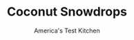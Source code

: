 ---
layout: ../../layouts/MarkdownPostLayout.astro
title: Coconut Snowdrops
author: America's Test Kitchen
pubDate: 2023-03-15
description: "These cookies contain snowy mounds of coconut with an almond accent. They will spread and fall during baking if the dough gets too warm. For the best texture, chill the dough well before forming the cookies and roll only half the dough at a time, keeping the other half in the refrigerator."
image_url: https://res.cloudinary.com/hksqkdlah/image/upload/ar_1:1,c_fill,dpr_2.0,f_auto,fl_lossy.progressive.strip_profile,g_faces:auto,q_auto:low,w_344/6336_sfs-dj08-cvr-4c-coconutsnowdrops-01-279842
tags: ["Desserts or Baked Goods","Cookies","Holiday","Contest Recipes"]
calories: 5582
protein: 1
carbohydrates: 12
fats: 
fiber: 
ingredients: ["16 tablespoons, unsalted butter (2 sticks), softened","1 cup (7 ounces), granulated sugar","1/4 cup packed (1¾ ounces), light brown sugar","1 , large egg plus 1 egg yolk","1 teaspoon, vanilla extract","1 teaspoon, coconut extract","2 cups (10 ounces), all-purpose flour","2 cups (6 ounces), sweetened shredded coconut","1/2 cup, finely chopped blanched almonds","1/2 cup (3 ounces), semisweet chocolate chips","2 tablespoons, unsalted butter"]
serves: 48
time: "1½ hours, plus 1 hour chilling and 20 minutes cooling"
instructions: ["For the cookies: With electric mixer on medium-high speed, beat butter and sugars until fluffy, about 2 minutes. Beat in egg, yolk, and extracts until incorporated, about 1 minute. Reduce speed to low; add flour, coconut, and almonds; mix until dough forms, about 1 minute. Cover bowl with plastic wrap and refrigerate until firm, at least 1 hour or up to 3 days.","Adjust oven racks to upper-middle and lower-middle positions and heat oven to 350 degrees. Line 2 baking sheets with parchment paper. Roll dough into 3/4-inch balls and place 1 inch apart on prepared baking sheets. Bake until edges are just golden, 12 to 14 minutes, switching and rotating sheets halfway through baking. Let cool 10 minutes on sheets, then transfer to wire rack and cool completely. Repeat with remaining dough.","For the chocolate filling: Melt chocolate and butter in saucepan over low heat until smooth, about 5 minutes. Spread chocolate mixture on bottom of 1 cookie, then press bottom of second cookie onto chocolate to form sandwich. Repeat with remaining cookies and chocolate mixture. (Cookies can be stored in airtight container at room temperature for up to 4 days.)"]
nutrition: ["39 mg Potassium","24 mg Phosphorus","8 mg Calcium","9 mg Magnesium","12 mg Sodium","7 g Fat","1 g Monounsaturated","18 mg Cholesterol","4 g Saturated","9 µg Folic acid","4 µg Folate (food)","7 g Sugars","3 g Water","12 g Carbs","19 µg Folate equivalent (total)","1 g Protein","38 µg Vitamin A","116 kcal Energy","5 g Sugars, added","5582 calories"]
notes: ""
---